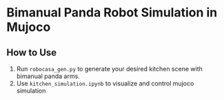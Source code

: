 Bimanual Panda Robot Simulation in Mujoco
===

## How to Use
1. Run `robocasa_gen.py` to generate your desired kitchen scene with bimanual panda arms.
2. Use `kitchen_simulation.ipynb` to visualize and control mujoco simulation
